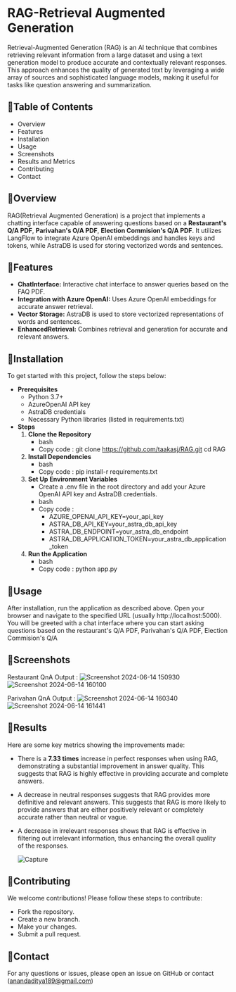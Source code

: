 
# RAG-Retrieval Augmented Generation

Retrieval-Augmented Generation (RAG) is an AI technique that combines retrieving relevant information from a large dataset and using a text generation model to produce accurate and contextually relevant responses. This approach enhances the quality of generated text by leveraging a wide array of sources and sophisticated language models, making it useful for tasks like question answering and summarization.


## 🚀Table of Contents 

- Overview
- Features
- Installation
- Usage
- Screenshots
- Results and Metrics
- Contributing
- Contact



## 📖Overview
 RAG(Retrieval Augmented Generation) is a project that implements a chatting interface
 capable of answering questions based on a **Restaurant's Q/A PDF**, **Parivahan's O/A PDF**, **Election Commision's Q/A PDF**. It utilizes LangFlow to
 integrate Azure OpenAI embeddings and handles keys and tokens, while AstraDB is used for
 storing vectorized words and sentences.

## 📖Features
- **ChatInterface:** Interactive chat interface to answer queries based on the FAQ PDF.
- **Integration with Azure OpenAI:**  Uses Azure OpenAI embeddings for accurate answer retrieval.
- **Vector Storage:** AstraDB is used to store vectorized representations of words and sentences.
- **EnhancedRetrieval:**  Combines retrieval and generation for accurate and relevant answers.

##  🧵Installation
To get started with this project, follow the steps below:

- **Prerequisites**
    - Python 3.7+
    - AzureOpenAI API key
    - AstraDB credentials
    - Necessary Python libraries (listed in requirements.txt)
- **Steps**
     1. **Clone the Repository**
         - bash
         - Copy code : git clone https://github.com/taakasj/RAG.git cd RAG
     2. **Install Dependencies**
         -  bash
         - Copy code :  pip install-r requirements.txt
     3. **Set Up Environment Variables**
         -  Create a .env file in the root directory and add your Azure OpenAI API key and AstraDB credentials.
         -  bash
         -  Copy code :
            - AZURE_OPENAI_API_KEY=your_api_key
            - ASTRA_DB_API_KEY=your_astra_db_api_key
            - ASTRA_DB_ENDPOINT=your_astra_db_endpoint
            - ASTRA_DB_APPLICATION_TOKEN=your_astra_db_application_token
     4. **Run the Application**
           - bash
           - Copy code : python app.py  

## 🔰Usage
 After installation, run the application as described above. Open your browser and navigate to
 the specified URL (usually http://localhost:5000). You will be greeted with a chat
 interface where you can start asking questions based on the restaurant's Q/A PDF, Parivahan's Q/A PDF, Election Commision's Q/A



## 📌Screenshots

Restaurant QnA Output :
      ![Screenshot 2024-06-14 150930](https://github.com/AnandAditya2002/RAG/assets/96615239/1f01e561-c4ea-4640-846b-d40575831d69)
      ![Screenshot 2024-06-14 160100](https://github.com/AnandAditya2002/RAG/assets/96615239/f85bc5a0-970c-4ac7-b496-a57b14233700)

Parivahan QnA Output :
      ![Screenshot 2024-06-14 160340](https://github.com/AnandAditya2002/RAG/assets/96615239/4efab908-556e-4c12-a360-08ee01084d17)
      ![Screenshot 2024-06-14 161441](https://github.com/AnandAditya2002/RAG/assets/96615239/abc868b9-c96e-426c-99d7-8837bbf0fdb4)





## 📌Results

 Here are some key metrics showing the improvements made:
 - There is a **7.33 times** increase in perfect responses when using RAG, demonstrating a substantial improvement in answer quality. This suggests that RAG is highly effective in providing accurate and complete answers.
 - A decrease in neutral responses suggests that RAG provides more definitive and relevant answers. This suggests that RAG is more likely to provide answers that are either positively relevant or completely accurate rather than neutral or vague.
 - A decrease in irrelevant responses shows that RAG is effective in filtering out irrelevant information, thus enhancing the overall quality of the responses.
   
   ![Capture](https://github.com/AnandAditya2002/RAG/assets/96615239/ad40c276-86be-4f51-9648-f39dfc82c0ca)




## 🙌Contributing
We welcome contributions! Please follow these steps to 
contribute:
-  Fork the repository.
- Create a new branch.
- Make your changes.
- Submit a pull request.

##  📧Contact
For any questions or issues, please open an issue on GitHub or contact (anandaditya189@gmail.com)
